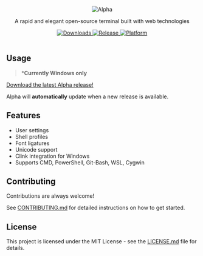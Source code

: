 <p align="center">
  <img src="https://user-images.githubusercontent.com/77799470/222617983-2e1ec1b7-f5b7-4168-b1d1-2c5db802d229.png" alt="Alpha">
</p>

<p align="center">
  A rapid and elegant open-source terminal built with web technologies
</p>

<div align="center">
  <a href="https://github.com/arthurdevv/alpha/releases">
    <img src="https://img.shields.io/github/downloads/arthurdevv/alpha/total?color=white&style=for-the-badge" alt="Downloads">
  </a>
  <a href="https://github.com/arthurdevv/alpha/releases/latest">
    <img src="https://img.shields.io/github/v/release/arthurdevv/alpha?color=white&style=for-the-badge" alt="Release">
  </a>
  <a href="https://github.com/arthurdevv/alpha">
    <img src="https://img.shields.io/static/v1.svg?color=white&label=Platform&message=WIN&style=for-the-badge" alt="Platform">
  </a>
</div>

<br>

## Usage

> *__Currently Windows only__

[Download the latest Alpha release!](https://github.com/arthurdevv/alpha/releases/latest)

Alpha will **automatically** update when a new release is available.

## Features

- User settings
- Shell profiles
- Font ligatures
- Unicode support
- Clink integration for Windows
- Supports CMD, PowerShell, Git-Bash, WSL, Cygwin

## Contributing

Contributions are always welcome!

See [CONTRIBUTING.md](CONTRIBUTING.md) for detailed instructions on how to get started.

## License

This project is licensed under the MIT License - see the [LICENSE.md](LICENSE) file for details.